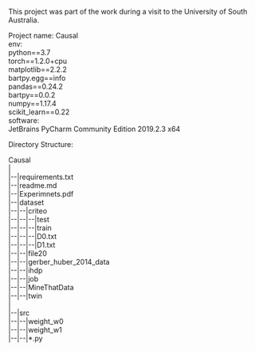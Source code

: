 This project was part of the work during a visit to the University of South Australia.

Project name: Causal  
env:  
	python==3.7  
	torch==1.2.0+cpu  
	matplotlib==2.2.2  
	bartpy.egg==info  
	pandas==0.24.2  
	bartpy==0.0.2  
	numpy==1.17.4  
	scikit_learn==0.22  
software:  
	JetBrains PyCharm Community Edition 2019.2.3 x64  

Directory Structure:  
	  
Causal  
|  
|--|requirements.txt  
|--|readme.md  
|--|Experimnets.pdf  
|--|dataset  
|--|--|criteo  
|--|--|--|test  
|--|--|--|train  
|--|--|--|D0.txt  
|--|--|--|D1.txt  
|--|--|file20   
|--|--|gerber_huber_2014_data  
|--|--|ihdp  
|--|--|job  
|--|--|MineThatData  
|--|--|twin  
|  
|--|src  
|--|--|weight_w0  
|--|--|weight_w1  
|--|--|*.py  
  


